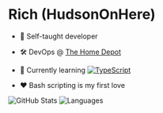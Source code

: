 # Rich (HudsonOnHere)

- 🧠 Self-taught developer

- 🛠 DevOps @ [The Home Depot](https://github.com/homedepot)

- 🌱 Currently learning [![TypeScript](https://img.shields.io/badge/%3C%2F%3E-TypeScript-%230074c1.svg)](http://www.typescriptlang.org/)

- ❤️ Bash scripting is my first love

![GitHub Stats](https://github-readme-stats.vercel.app/api?username=hudsononhere&count_private=true&show_icons=true&hide_rank=false&theme=react)
![Languages](https://github-readme-stats.vercel.app/api/top-langs/?username=hudsononhere&layout=donut&count_private=true&langs_count=10&theme=react)


<!-- <br>
<a href="https://github.com/hudsononhere">
  <img align="center" src="https://github-readme-stats.vercel.app/api?username=hudsononhere&count_private=true&show_icons=true&hide_rank=false&theme=react" />
</a>
<a href="https://github.com/HudsonOnHere?tab=repositories">
  <img align="center" src="https://github-readme-stats.vercel.app/api/top-langs/?username=hudsononhere&layout=donut&count_private=true&langs_count=10&theme=react" />
</a>
 -->
